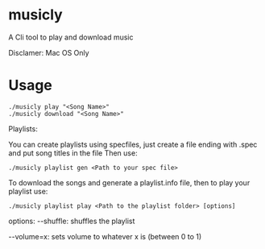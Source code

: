# musicly

A Cli tool to play and download music

Disclamer:  Mac OS Only

# Usage

```
./musicly play "<Song Name>"
./musicly download "<Song Name>"
```
  
Playlists:

You can create playlists using specfiles, just create a file ending with .spec and put song titles in the file
Then use:
```
./musicly playlist gen <Path to your spec file>
```
To download the songs and generate a playlist.info file, then to play your playlist use:
```
./musicly playlist play <Path to the playlist folder> [options]
 ```
 
 options:
 --shuffle: shuffles the playlist
 
 --volume=x: sets volume to whatever x is (between 0 to 1)
